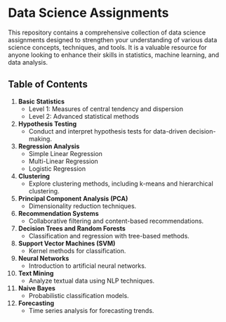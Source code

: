 # Data Science Assignments

This repository contains a comprehensive collection of data science assignments designed to strengthen your understanding of various data science concepts, techniques, and tools. It is a valuable resource for anyone looking to enhance their skills in statistics, machine learning, and data analysis.

## Table of Contents

1. **Basic Statistics**
   - Level 1: Measures of central tendency and dispersion
   - Level 2: Advanced statistical methods
2. **Hypothesis Testing**
   - Conduct and interpret hypothesis tests for data-driven decision-making.
3. **Regression Analysis**
   - Simple Linear Regression
   - Multi-Linear Regression
   - Logistic Regression
4. **Clustering**
   - Explore clustering methods, including k-means and hierarchical clustering.
5. **Principal Component Analysis (PCA)**
   - Dimensionality reduction techniques.
6. **Recommendation Systems**
   - Collaborative filtering and content-based recommendations.
7. **Decision Trees and Random Forests**
   - Classification and regression with tree-based methods.
8. **Support Vector Machines (SVM)**
   - Kernel methods for classification.
9. **Neural Networks**
   - Introduction to artificial neural networks.
10. **Text Mining**
    - Analyze textual data using NLP techniques.
11. **Naive Bayes**
    - Probabilistic classification models.
12. **Forecasting**
    - Time series analysis for forecasting trends.
